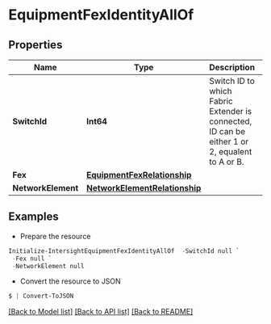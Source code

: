 # EquipmentFexIdentityAllOf
## Properties

Name | Type | Description | Notes
------------ | ------------- | ------------- | -------------
**SwitchId** | **Int64** | Switch ID to which Fabric Extender is connected, ID can be either 1 or 2, equalent to A or B. | [optional] 
**Fex** | [**EquipmentFexRelationship**](EquipmentFexRelationship.md) |  | [optional] 
**NetworkElement** | [**NetworkElementRelationship**](NetworkElementRelationship.md) |  | [optional] 

## Examples

- Prepare the resource
```powershell
Initialize-IntersightEquipmentFexIdentityAllOf  -SwitchId null `
 -Fex null `
 -NetworkElement null
```

- Convert the resource to JSON
```powershell
$ | Convert-ToJSON
```

[[Back to Model list]](../README.md#documentation-for-models) [[Back to API list]](../README.md#documentation-for-api-endpoints) [[Back to README]](../README.md)

